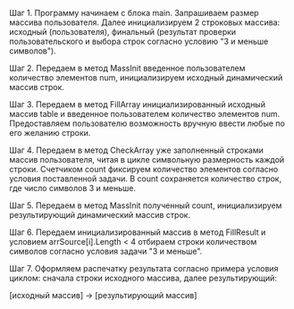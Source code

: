 Шаг 1. Программу начинаем с блока main. Запрашиваем размер массива пользователя. 
Далее инициализируем 2 строковых массива: исходный (пользователя), финальный 
(результат проверки пользовательского и выбора строк согласно условию "3 и меньше символов").

Шаг 2. Передаем в метод MassInit введенное пользователем количество элементов num, инициализируем
исходный динамический массив строк.

Шаг 3. Передаем в метод FillArray инициализированный исходный массив table и введенное 
пользователем количество элементов num. Предоставляем пользователю возможность вручную
ввести любые по его желанию строки. 

Шаг 4. Передаем в метод CheckArray уже заполненный строками массив пользователя,
читая в цикле символьную размерность каждой строки. Счетчиком count фиксируем
количество элементов согласно условия поставленной задачи. В count сохраняется
количество строк, где число символов 3 и меньше.

Шаг 5. Передаем в метод MassInit полученный count, инициализируем результирующий
динамический массив строк.

Шаг 6. Передаем инициализированный массив в метод FillResult и условием arrSource[i].Length < 4
отбираем строки количеством символов согласно условия задачи "3 и меньше".

Шаг 7. Оформляем распечатку результата согласно примера условия циклом: сначала
строки исходного массива, далее результирующий:

[исходный массив] -> [результирующий массив]
